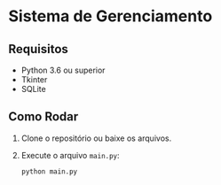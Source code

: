 # Sistema de Gerenciamento

## Requisitos

- Python 3.6 ou superior
- Tkinter
- SQLite

## Como Rodar

1. Clone o repositório ou baixe os arquivos.
2. Execute o arquivo `main.py`:

   ```bash
   python main.py
